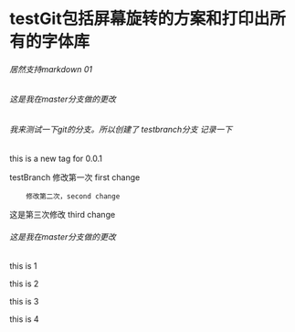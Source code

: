 # testGit包括屏幕旋转的方案和打印出所有的字体库


###### 居然支持markdown 01





###### 这是我在master分支做的更改 


###### 我来测试一下git的分支。所以创建了 testbranch分支  记录一下

this is a new tag for 0.0.1 

testBranch 修改第一次  first change

		修改第二次，second change

这是第三次修改   third change





###### 这是我在master分支做的更改 




this is 1


this is 2


this is 3 


this is 4




